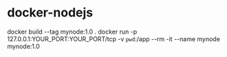 # docker-nodejs

docker build --tag mynode:1.0 .
docker run -p 127.0.0.1:YOUR_PORT:YOUR_PORT/tcp  -v `pwd`:/app  --rm -it --name mynode mynode:1.0 
